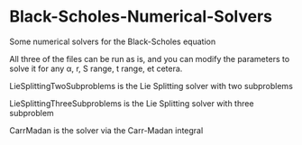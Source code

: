 # Black-Scholes-Numerical-Solvers
Some numerical solvers for the Black-Scholes equation

All three of the files can be run as is, and you can modify the parameters to solve it for any α, r, S range, t range, et cetera.

LieSplittingTwoSubproblems is the Lie Splitting solver with two subproblems

LieSplittingThreeSubproblems is the Lie Splitting solver with three subproblem

CarrMadan is the solver via the Carr-Madan integral
